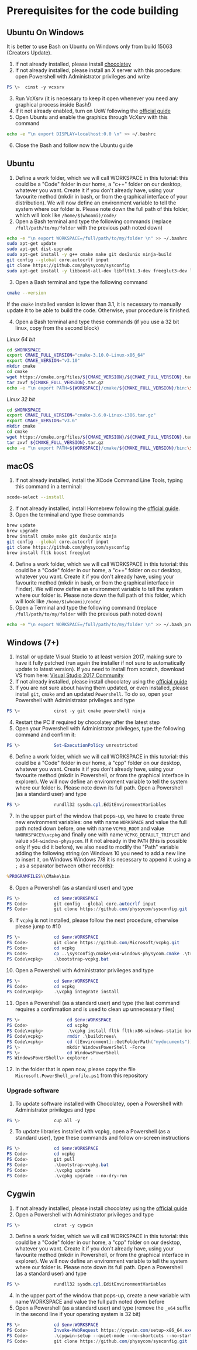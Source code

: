 # Prerequisites for the code building

## Ubuntu On Windows

It is better to use Bash on Ubuntu on Windows only from build 15063 (Creators Update).
1) If not already installed, please install [chocolatey](http://chocolatey.org)
2) If not already installed, please install an X server with this procedure: open Powershell with Administrator privileges and write

```PowerShell
PS \>  cinst -y vcxsrv
```

3) Run VcXsrv (it is necessary to keep it open whenever you need any graphical process inside Bash!)
4) If it not already enabled, turn on UoW following the [official guide](https://msdn.microsoft.com/it-it/commandline/wsl/install_guide)
5) Open Ubuntu and enable the graphics through VcXsrv with this command

```bash
echo -e "\n export DISPLAY=localhost:0.0 \n" >> ~/.bashrc
```

6) Close the Bash and follow now the Ubuntu guide

## Ubuntu

1) Define a work folder, which we will call WORKSPACE in this tutorial: this could be a "Code" folder in our home, a "c++" folder on our desktop, whatever you want. Create it if you don't already have, using your favourite method (mkdir in bash, or from the graphical interface of your distribution). We will now define an environment variable to tell the system where our folder is. Please note down the full path of this folder, which will look like `/home/$(whoami)/code/`
2) Open a Bash terminal and type the following commands (replace `/full/path/to/my/folder` with the previous path noted down)

```bash
echo -e "\n export WORKSPACE=/full/path/to/my/folder \n" >> ~/.bashrc
sudo apt-get update
sudo apt-get dist-upgrade
sudo apt-get install -y g++ cmake make git dos2unix ninja-build
git config --global core.autocrlf input
git clone https://github.com/physycom/sysconfig
sudo apt-get install -y libboost-all-dev libfltk1.3-dev freeglut3-dev libgl1-mesa-dev libglu1-mesa-dev libxinerama-dev libjpeg-dev libxi-dev libxmu-dev libcurl4-openssl-dev
```

3) Open a Bash terminal and type the following command

```bash
cmake --version
```

If the `cmake` installed version is lower than 3.1, it is necessary to manually update it to be able to build the code. Otherwise, your procedure is finished.

4) Open a Bash terminal and type these commands (if you use a 32 bit linux, copy from the second block)

*Linux 64 bit*
```bash
cd $WORKSPACE
export CMAKE_FULL_VERSION="cmake-3.10.0-Linux-x86_64"
export CMAKE_VERSION="v3.10"
mkdir cmake
cd cmake
wget https://cmake.org/files/${CMAKE_VERSION}/${CMAKE_FULL_VERSION}.tar.gz
tar zxvf ${CMAKE_FULL_VERSION}.tar.gz
echo -e "\n export PATH=${WORKSPACE}/cmake/${CMAKE_FULL_VERSION}/bin:\$PATH \n" >> ~/.bashrc
```

*Linux 32 bit*
```bash
cd $WORKSPACE
export CMAKE_FULL_VERSION="cmake-3.6.0-Linux-i386.tar.gz"
export CMAKE_VERSION="v3.6"
mkdir cmake
cd cmake
wget https://cmake.org/files/${CMAKE_VERSION}/${CMAKE_FULL_VERSION}.tar.gz
tar zxvf ${CMAKE_FULL_VERSION}.tar.gz
echo -e "\n export PATH=${WORKSPACE}/cmake/${CMAKE_FULL_VERSION}/bin:\$PATH \n" >> ~/.bashrc
```

## macOS

1) If not already installed, install the XCode Command Line Tools, typing this command in a terminal:

```bash
xcode-select --install
```

2) If not already installed, install Homebrew following the [official guide](https://brew.sh/index_it.html).
3) Open the terminal and type these commands

```bash
brew update
brew upgrade
brew install cmake make git dos2unix ninja
git config --global core.autocrlf input
git clone https://github.com/physycom/sysconfig
brew install fltk boost freeglut
```

4) Define a work folder, which we will call WORKSPACE in this tutorial: this could be a "Code" folder in our home, a "c++" folder on our desktop, whatever you want. Create it if you don't already have, using your favourite method (mkdir in bash, or from the graphical interface in Finder). We will now define an environment variable to tell the system where our folder is. Please note down the full path of this folder, which will look like `/home/$(whoami)/code/`
5) Open a Terminal and type the following command (replace `/full/path/to/my/folder` with the previous path noted down)

```bash
echo -e "\n export WORKSPACE=/full/path/to/my/folder \n" >> ~/.bash_profile
```

## Windows (7+)

1) Install or update Visual Studio to at least version 2017, making sure to have it fully patched (run again the installer if not sure to automatically update to latest version). If you need to install from scratch, download VS from here: [Visual Studio 2017 Community](http://visualstudio.com)
2) If not already installed, please install chocolatey using the [official guide](http://chocolatey.org)
3) If you are not sure about having them updated, or even installed, please install `git`, `cmake` and an updated `Powershell`. To do so, open your Powershell with Administrator privileges and type

```PowerShell
PS \>             cinst -y git cmake powershell ninja
```

4) Restart the PC if required by chocolatey after the latest step
5) Open your Powershell with Administrator privileges, type the following command and confirm it:

```PowerShell
PS \>             Set-ExecutionPolicy unrestricted
```

6) Define a work folder, which we will call WORKSPACE in this tutorial: this could be a "Code" folder in our home, a "cpp" folder on our desktop, whatever you want. Create it if you don't already have, using your favourite method (mkdir in Powershell, or from the graphical interface in explorer). We will now define an environment variable to tell the system where our folder is. Please note down its full path. Open a Powershell (as a standard user) and type

```PowerShell
PS \>             rundll32 sysdm.cpl,EditEnvironmentVariables
```

7) In the upper part of the window that pops-up, we have to create three new environment variables: one with name `WORKSPACE` and value the full path noted down before, one with name `VCPKG_ROOT` and value `%WORKSPACE%\vcpkg` and finally one with name `VCPKG_DEFAULT_TRIPLET` and value `x64-windows-physycom`.
If it not already in the `PATH` (this is possible only if you did it before), we also need to modify the "Path" variable adding the following string (on Windows 10 you need to add a new line to insert it, on Windows Windows 7/8 it is necessary to append it using a `;` as a separator between other records):

```cmd
%PROGRAMFILES%\CMake\bin
```

8) Open a Powershell (as a standard user) and type

```PowerShell
PS \>             cd $env:WORKSPACE
PS Code>          git config --global core.autocrlf input
PS Code>          git clone https://github.com/physycom/sysconfig.git
```

9) If `vcpkg` is not installed, please follow the next procedure, otherwise please jump to #10

```PowerShell
PS \>             cd $env:WORKSPACE
PS Code>          git clone https://github.com/Microsoft/vcpkg.git
PS Code>          cd vcpkg
PS Code>          cp ..\sysconfig\cmake\x64-windows-physycom.cmake .\triplets\
PS Code\vcpkg>    .\bootstrap-vcpkg.bat
```

10) Open a Powershell with Administrator privileges and type

```PowerShell
PS \>             cd $env:WORKSPACE
PS Code>          cd vcpkg
PS Code\vcpkg>    .\vcpkg integrate install
```

11) Open a Powershell (as a standard user) and type (the last command requires a confirmation and is used to clean up unnecessary files)

```PowerShell
PS \>                  cd $env:WORKSPACE
PS Code>               cd vcpkg
PS Code\vcpkg>         .\vcpkg install fltk fltk:x86-windows-static boost boost:x86-windows-static freeglut freeglut:x86-windows-static opengl opengl:x86-windows-static
PS Code\vcpkg>         rmdir .\buildtrees\
PS Code\vcpkg>         cd ([Environment]::GetFolderPath("mydocuments"))
PS \>                  mkdir WindowsPowerShell -Force
PS \>                  cd WindowsPowerShell
PS WindowsPowerShell\> explorer .
```

12) In the folder that is open now, please copy the file `Microsoft.PowerShell_profile.ps1` from this repository

### Upgrade software

1) To update software installed with Chocolatey, open a Powershell with Administrator privileges and type

```PowerShell
PS \>             cup all -y
```

2) To update libraries installed with vcpkg, open a Powershell (as a standard user), type these commands and follow on-screen instructions

```PowerShell
PS \>             cd $env:WORKSPACE
PS Code>          cd vcpkg
PS Code>          git pull
PS Code>          .\bootstrap-vcpkg.bat
PS Code>          .\vcpkg update
PS Code>          .\vcpkg upgrade --no-dry-run
```

## Cygwin

1) If not already installed, please install chocolatey using the [official guide](http://chocolatey.org)
2) Open a Powershell with Administrator privileges and type

```PowerShell
PS \>             cinst -y cygwin
```

3) Define a work folder, which we will call WORKSPACE in this tutorial: this could be a "Code" folder in our home, a "cpp" folder on our desktop, whatever you want. Create it if you don't already have, using your favourite method (mkdir in Powershell, or from the graphical interface in explorer). We will now define an environment variable to tell the system where our folder is. Please note down its full path. Open a Powershell (as a standard user) and type

```PowerShell
PS \>             rundll32 sysdm.cpl,EditEnvironmentVariables
```

4) In the upper part of the window that pops-up, create a new variable with name WORKSPACE and value the full path noted down before
5) Open a Powershell (as a standard user) and type (remove the `_x64` suffix in the second line if your operating system is 32 bit)

```PowerShell
PS \>             cd $env:WORKSPACE
PS Code>          Invoke-WebRequest https://cygwin.com/setup-x86_64.exe -OutFile $env:WORKSPACE\cygwin-setup.exe
PS Code>          .\cygwin-setup --quiet-mode --no-shortcuts --no-startmenu --no-desktop --upgrade-also --packages gcc-g++,cmake,git,dos2unix,libboost-devel,libfltk-devel,libglut-devel,libGL-devel,libGLU-devel,fluid,libjpeg-devel,libXi-devel,libXmu-devel
PS Code>          git clone https://github.com/physycom/sysconfig.git
```
